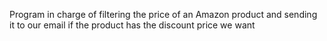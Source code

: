 Program in charge of filtering the price of an Amazon product and sending it to our email if the product has the discount price we want